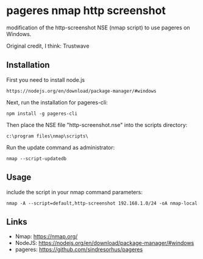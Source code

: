 # pageres nmap http screenshot
 modification of the http-screenshot NSE (nmap script) to use pageres on Windows.
 
Original credit, I think: Trustwave
 
 
Installation
----

First you need to install node.js 

	https://nodejs.org/en/download/package-manager/#windows

Next, run the installation for pageres-cli: 

	npm install -g pageres-cli

Then place the NSE file "http-screenshot.nse" into the scripts directory:

	c:\program files\nmap\scripts\
	
Run the update command as administrator:
	
	nmap --script-updatedb


Usage
----

include the script in your nmap command parameters:

    nmap -A --script=default,http-screenshot 192.168.1.0/24 -oA nmap-local


Links
----

* Nmap: https://nmap.org/
* NodeJS: https://nodejs.org/en/download/package-manager/#windows
* pageres: https://github.com/sindresorhus/pageres

